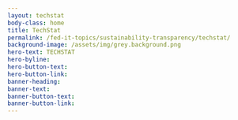```yaml
---
layout: techstat
body-class: home
title: TechStat
permalink: /fed-it-topics/sustainability-transparency/techstat/
background-image: /assets/img/grey.background.png
hero-text: TECHSTAT
hero-byline: 
hero-button-text: 
hero-button-link: 
banner-heading: 
banner-text: 
banner-button-text: 
banner-button-link: 
---
```

